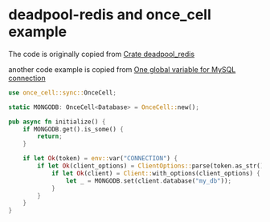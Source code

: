 # deadpool-redis and once_cell example
The code is originally copied from [Crate deadpool_redis](https://docs.rs/deadpool-redis/0.10.0/deadpool_redis/)

another code example is copied from [One global variable for MySQL connection](https://users.rust-lang.org/t/one-global-variable-for-mysql-connection/49063)

``` rust
use once_cell::sync::OnceCell;

static MONGODB: OnceCell<Database> = OnceCell::new();

pub async fn initialize() {
    if MONGODB.get().is_some() {
        return;
    }

    if let Ok(token) = env::var("CONNECTION") {
        if let Ok(client_options) = ClientOptions::parse(token.as_str()).await {
            if let Ok(client) = Client::with_options(client_options) {
                let _ = MONGODB.set(client.database("my_db"));
            }
        }
    }
}
```
